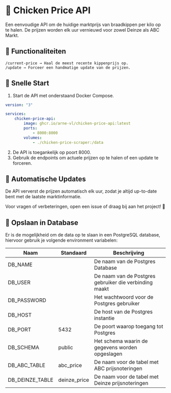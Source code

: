 # 🐔 Chicken Price API
Een eenvoudige API om de huidige marktprijs van braadkippen per kilo op te halen. De prijzen worden elk uur vernieuwd voor zowel Deinze als ABC Markt.

## 📌 Functionaliteiten

    /current-price → Haal de meest recente kippenprijs op.
    /update → Forceer een handmatige update van de prijzen.

## 🚀 Snelle Start
1. Start de API met onderstaand Docker Compose.
```yaml
version: "3"

services:
    chicken-price-api:
        image: ghcr.io/arne-vl/chicken-price-api:latest
        ports:
            - 8000:8000
        volumes:
            - ./chicken-price-scraper:/data
```
2. De API is toegankelijk op poort 8000.
3. Gebruik de endpoints om actuele prijzen op te halen of een update te forceren.

## 🔄 Automatische Updates
De API ververst de prijzen automatisch elk uur, zodat je altijd up-to-date bent met de laatste marktinformatie.

Voor vragen of verbeteringen, open een issue of draag bij aan het project! 🐓

## 💾 Opslaan in Database
Er is de mogelijkheid om de data op te slaan in een PostgreSQL database, hiervoor gebruik je volgende environment variabelen:

| Naam            | Standaard    | Beschrijving                                           |
| --------------- | ------------ | ------------------------------------------------------ |
| DB_NAME         |              | De naam van de Postgres Database                       |
| DB_USER         |              | De naam van de Postgres gebruiker die verbinding maakt |
| DB_PASSWORD     |              | Het wachtwoord voor de Postgres gebruiker              |
| DB_HOST         |              | De host van de Postgres instantie                      |
| DB_PORT         | 5432         | De poort waarop toegang tot Postgres                   |
| DB_SCHEMA       | public       | Het schema waarin de gegevens worden opgeslagen        |
| DB_ABC_TABLE    | abc_price    | De naam voor de tabel met ABC prijsnoteringen          |
| DB_DEINZE_TABLE | deinze_price | De naam voor de tabel met Deinze prijsnoteringen       |
